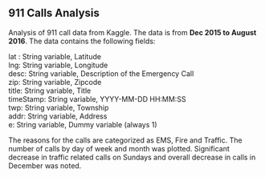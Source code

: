## 911 Calls Analysis

Analysis of 911 call data from Kaggle. The data is from **Dec 2015 to August 2016**. The data contains the following fields:

lat : String variable, Latitude<br />
lng: String variable, Longitude<br />
desc: String variable, Description of the Emergency Call<br />
zip: String variable, Zipcode<br />
title: String variable, Title<br />
timeStamp: String variable, YYYY-MM-DD HH:MM:SS<br />
twp: String variable, Township<br />
addr: String variable, Address<br />
e: String variable, Dummy variable (always 1)<br />

The reasons for the calls are categorized as EMS, Fire and Traffic. The number of calls by day of week and month was plotted. Significant decrease in traffic related calls on Sundays and overall decrease in calls in December was noted.
